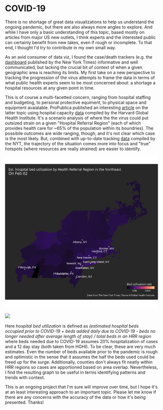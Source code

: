 # COVID-19

There is no shortage of great data visualizations to help us understand the ongoing pandemic, but there are also always more angles to explore. And while I have only a basic understanding of this topic, based mostly on articles from major US new outlets, I think experts and the interested public can certainly benefit from new takes, even if rough or incomplete. To that end, I thought I'd try to contribute in my own small way.

As an avid consumer of data viz, I found the case/death trackers (e.g. the [dashboard](https://www.nytimes.com/interactive/2020/us/coronavirus-us-cases.html) published by the New York Times) informative and well communicated, but lacking the crucial bit of context of when a given geographic area is reaching its limits. My first take on a new perspective to tracking the progression of the virus attempts to frame the data in terms of what public health experts seem to be most concerned about: a shortage a hospital resources at any given point in time.

This is of course a multi-facetted concern, ranging from hospital staffing and budgeting, to personal protective equiment, to physical space and equipment avaialable. ProPublica published an interesting [article](https://projects.propublica.org/graphics/covid-hospitals) on the latter topic using hospital capacity [data](https://globalepidemics.org/our-data/hospital-capacity/) compiled by the Harvard Global Health Institute. It's a scenario analysis of where the the virus could put outsized strain on a given "Hospital Referral Region" (each of which provides health care for ~65% of the population within its boundries). The possibile outcomes are wide ranging, though, and it's not clear which case is the most likely. But, combined with up-to-date tracking [data](https://github.com/nytimes/covid-19-data) compiled by the NYT, the trajectory of the situation comes more into focus and "true" hotspots (where resources are really strained) are easier to identify.

![](Northeast.gif)

![](West.gif)

Here _hospital bed utilization_ is defined as _(estimated hospital beds occupied prior to COVID-19 + beds added daily due to COVID-19 - beds no longer needed after average length of stay) / total beds in an HRR region_ where beds needed due to COVID-19 assumes 20% hospitalization of cases and a 12 day stay (both taken from HGHI). To be clear, these are very much estimates. Even the number of beds available prior to the pandemic is rough and optimistic in the sense that it assumes the half the beds used could be freed up for the surge. Additionally, counties don't always fit neatly within HRR regions so cases are apportioned based on area overlap. Nevertheless, I find the resulting graph to be useful in terms identifying patterns and trends with context.

This is an ongoing project that I'm sure will improve over time, but I hope it's at an least interesting approach to an important topic. Please let me know if there are any concerns with the accuracy of the data or how it's being presented. Thanks!

